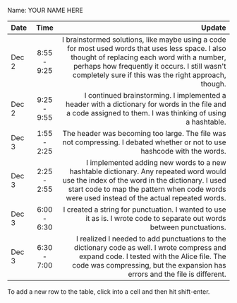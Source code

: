Name: YOUR NAME HERE

| Date  |    Time     |                                                                                                                                                                                                                                                    Update |
|:------|:-----------:|----------------------------------------------------------------------------------------------------------------------------------------------------------------------------------------------------------------------------------------------------------:|
| Dec 2 | 8:55 - 9:25 | I brainstormed solutions, like maybe using a code for most used words that uses less space. I also thought of replacing each word with a number, perhaps how frequently it occurs. I still wasn't completely sure if this was the right approach, though. |
| Dec 2 | 9:25 - 9:55 |                                                                                               I continued brainstorming. I implemented a header with a dictionary for words in the file and a code assigned to them. I was thinking of using a hashtable. |
| Dec 3 | 1:55 - 2:25 |                                                                                                                                 The header was becoming too large. The file was not compressing. I debated whether or not to use hashcode with the words. |
| Dec 3 | 2:25 - 2:55 |                   I implemented adding new words to a new hashtable dictionary. Any repeated word would use the index of the word in the dictionary. I used start code to map the pattern when code words were used instead of the actual repeated words. |
| Dec 3 | 6:00 - 6:30 |                                                                                                                                    I created a string for punctuation. I wanted to use it as is. I wrote code to separate out words between punctuations. |
| Dec 3 | 6:30 - 7:00 |                                I realized I needed to add punctuations to the dictionary code as well. I wrote compress and expand code.  I tested with the Alice file. The code was compressing, but the expansion has errors and the file is different. |


To add a new row to the table, click into a cell and then hit shift-enter.